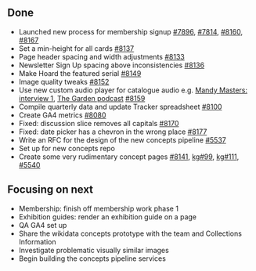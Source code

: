 ## Done
-	Launched new process for membership signup [#7896](https://github.com/wellcomecollection/wellcomecollection.org/issues/7896), [#7814](https://github.com/wellcomecollection/wellcomecollection.org/issues/7814), [#8160](https://github.com/wellcomecollection/wellcomecollection.org/issues/8160), [#8167](https://github.com/wellcomecollection/wellcomecollection.org/issues/8167)
-	Set a min-height for all cards [#8137](https://github.com/wellcomecollection/wellcomecollection.org/issues/8137)
-	Page header spacing and width adjustments [#8133](https://github.com/wellcomecollection/wellcomecollection.org/issues/8133)
-	Newsletter Sign Up spacing above inconsistencies [#8136](https://github.com/wellcomecollection/wellcomecollection.org/issues/8136)
-	Make Hoard the featured serial [#8149](https://github.com/wellcomecollection/wellcomecollection.org/pull/8149)
-	Image quality tweaks [#8152](https://github.com/wellcomecollection/wellcomecollection.org/pull/8152)
-	Use new custom audio player for catalogue audio e.g. [Mandy Masters: interview 1](https://wellcomecollection.org/works/bnkb7ax6), [The Garden podcast](https://wellcomecollection.org/articles/YsQZbhEAACEAWVE8) [#8159](https://github.com/wellcomecollection/wellcomecollection.org/pull/8159)
-	Compile quarterly data and update Tracker spreadsheet [#8100](https://github.com/wellcomecollection/wellcomecollection.org/issues/8100)
-	Create GA4 metrics [#8080](https://github.com/wellcomecollection/wellcomecollection.org/issues/8080)
-	Fixed: discussion slice removes all capitals [#8170](https://github.com/wellcomecollection/wellcomecollection.org/issues/8170)
-	Fixed: date picker has a chevron in the wrong place [#8177](https://github.com/wellcomecollection/wellcomecollection.org/issues/8177)
-	Write an RFC for the design of the new concepts pipeline [#5537](https://github.com/wellcomecollection/platform/issues/5537)
-	Set up for new concepts repo
-	Create some very rudimentary concept pages [#8141](https://github.com/wellcomecollection/wellcomecollection.org/pull/8141), [kg#99](https://github.com/wellcomecollection/knowledge-graph/issues/99), [kg#111](https://github.com/wellcomecollection/knowledge-graph/issues/111), [#5540](https://github.com/wellcomecollection/platform/issues/5540)

## Focusing on next
-	Membership: finish off membership work phase 1
-	Exhibition guides: render an exhibition guide on a page
-	QA GA4 set up
-	Share the wikidata concepts prototype with the team and Collections Information
-	Investigate problematic visually similar images
-	Begin building the concepts pipeline services
